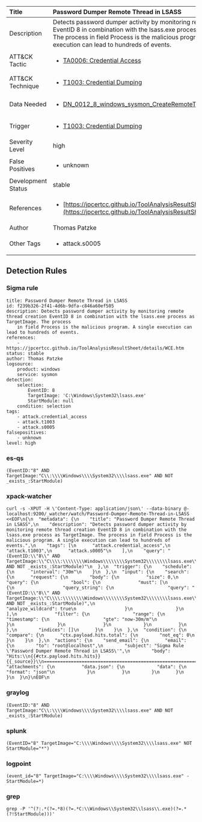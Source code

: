 | Title                | Password Dumper Remote Thread in LSASS                                                                                                                                                 |
|:---------------------|:------------------------------------------------------------------------------------------------------------------------------------------------------------|
| Description          | Detects password dumper activity by monitoring remote thread creation EventID 8 in combination with the lsass.exe process as TargetImage. The process in field Process is the malicious program. A single execution can lead to hundreds of events.                                                                                                                                           |
| ATT&amp;CK Tactic    |  <ul><li>[TA0006: Credential Access](https://attack.mitre.org/tactics/TA0006)</li></ul>  |
| ATT&amp;CK Technique | <ul><li>[T1003: Credential Dumping](https://attack.mitre.org/techniques/T1003)</li></ul>  |
| Data Needed          | <ul><li>[DN_0012_8_windows_sysmon_CreateRemoteThread](../Data_Needed/DN_0012_8_windows_sysmon_CreateRemoteThread.md)</li></ul>  |
| Trigger              | <ul><li>[T1003: Credential Dumping](../Triggers/T1003.md)</li></ul>  |
| Severity Level       | high |
| False Positives      | <ul><li>unknown</li></ul>  |
| Development Status   | stable |
| References           | <ul><li>[https://jpcertcc.github.io/ToolAnalysisResultSheet/details/WCE.htm](https://jpcertcc.github.io/ToolAnalysisResultSheet/details/WCE.htm)</li></ul>  |
| Author               | Thomas Patzke |
| Other Tags           | <ul><li>attack.s0005</li></ul> | 

## Detection Rules

### Sigma rule

```
title: Password Dumper Remote Thread in LSASS
id: f239b326-2f41-4d6b-9dfa-c846a60ef505
description: Detects password dumper activity by monitoring remote thread creation EventID 8 in combination with the lsass.exe process as TargetImage. The process
    in field Process is the malicious program. A single execution can lead to hundreds of events.
references:
    - https://jpcertcc.github.io/ToolAnalysisResultSheet/details/WCE.htm
status: stable
author: Thomas Patzke
logsource:
    product: windows
    service: sysmon
detection:
    selection:
        EventID: 8
        TargetImage: 'C:\Windows\System32\lsass.exe'
        StartModule: null
    condition: selection
tags:
    - attack.credential_access
    - attack.t1003
    - attack.s0005
falsepositives:
    - unknown
level: high

```





### es-qs
    
```
(EventID:"8" AND TargetImage:"C\\:\\\\Windows\\\\System32\\\\lsass.exe" AND NOT _exists_:StartModule)
```


### xpack-watcher
    
```
curl -s -XPUT -H \'Content-Type: application/json\' --data-binary @- localhost:9200/_watcher/watch/Password-Dumper-Remote-Thread-in-LSASS <<EOF\n{\n  "metadata": {\n    "title": "Password Dumper Remote Thread in LSASS",\n    "description": "Detects password dumper activity by monitoring remote thread creation EventID 8 in combination with the lsass.exe process as TargetImage. The process in field Process is the malicious program. A single execution can lead to hundreds of events.",\n    "tags": [\n      "attack.credential_access",\n      "attack.t1003",\n      "attack.s0005"\n    ],\n    "query": "(EventID:\\"8\\" AND TargetImage:\\"C\\\\:\\\\\\\\Windows\\\\\\\\System32\\\\\\\\lsass.exe\\" AND NOT _exists_:StartModule)"\n  },\n  "trigger": {\n    "schedule": {\n      "interval": "30m"\n    }\n  },\n  "input": {\n    "search": {\n      "request": {\n        "body": {\n          "size": 0,\n          "query": {\n            "bool": {\n              "must": [\n                {\n                  "query_string": {\n                    "query": "(EventID:\\"8\\" AND TargetImage:\\"C\\\\:\\\\\\\\Windows\\\\\\\\System32\\\\\\\\lsass.exe\\" AND NOT _exists_:StartModule)",\n                    "analyze_wildcard": true\n                  }\n                }\n              ],\n              "filter": {\n                "range": {\n                  "timestamp": {\n                    "gte": "now-30m/m"\n                  }\n                }\n              }\n            }\n          }\n        },\n        "indices": []\n      }\n    }\n  },\n  "condition": {\n    "compare": {\n      "ctx.payload.hits.total": {\n        "not_eq": 0\n      }\n    }\n  },\n  "actions": {\n    "send_email": {\n      "email": {\n        "to": "root@localhost",\n        "subject": "Sigma Rule \'Password Dumper Remote Thread in LSASS\'",\n        "body": "Hits:\\n{{#ctx.payload.hits.hits}}{{_source}}\\n================================================================================\\n{{/ctx.payload.hits.hits}}",\n        "attachments": {\n          "data.json": {\n            "data": {\n              "format": "json"\n            }\n          }\n        }\n      }\n    }\n  }\n}\nEOF\n
```


### graylog
    
```
(EventID:"8" AND TargetImage:"C\\:\\\\Windows\\\\System32\\\\lsass.exe" AND NOT _exists_:StartModule)
```


### splunk
    
```
(EventID="8" TargetImage="C:\\\\Windows\\\\System32\\\\lsass.exe" NOT StartModule="*")
```


### logpoint
    
```
(event_id="8" TargetImage="C:\\\\Windows\\\\System32\\\\lsass.exe" -StartModule=*)
```


### grep
    
```
grep -P '^(?:.*(?=.*8)(?=.*C:\\Windows\\System32\\lsass\\.exe)(?=.*(?!StartModule)))'
```



